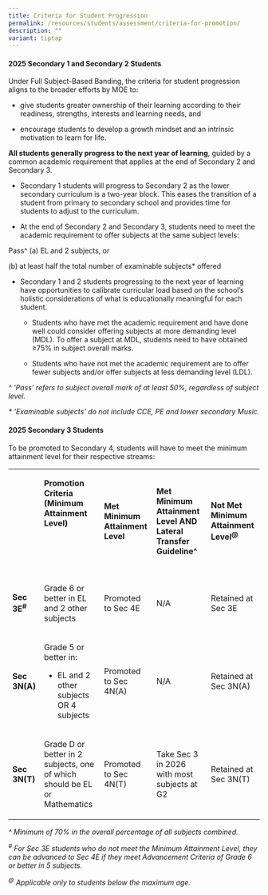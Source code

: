 ```yaml
---
title: Criteria for Student Progression
permalink: /resources/students/assessment/criteria-for-promotion/
description: ""
variant: tiptap
---
```

<h4><strong>2025 Secondary 1 and Secondary 2 Students</strong></h4>
<p>Under Full Subject-Based Banding, the criteria for student progression
aligns to the broader efforts by MOE to:</p>
<ul data-tight="true" class="tight">
<li>
<p>give students greater ownership of their learning according to their readiness,
strengths, interests and learning needs, and</p>
</li>
<li>
<p>encourage students to develop a growth mindset and an intrinsic motivation
to learn for life.</p>
</li>
</ul>
<p><strong>All students generally progress to the next year of learning</strong>,
guided by a common academic requirement that applies at the end of Secondary
2 and Secondary 3.</p>
<ul data-tight="true" class="tight">
<li>
<p>Secondary 1 students will progress to Secondary 2 as the lower secondary
curriculum is a two-year block. This eases the transition of a student
from primary to secondary school and provides time for students to adjust
to the curriculum.</p>
</li>
<li>
<p>At the end of Secondary 2 and Secondary 3, students need to meet the academic
requirement to offer subjects at the same subject levels:</p>
</li>
</ul>
<p>Pass^ (a) EL and 2 subjects, or</p>
<p>(b) at least half the total number of examinable subjects* offered</p>
<ul data-tight="true" class="tight">
<li>
<p>Secondary 1 and 2 students progressing to the next year of learning have
opportunities to calibrate curricular load based on the school’s holistic
considerations of what is educationally meaningful for each student.</p>
<ul data-tight="true" class="tight">
<li>
<p>Students who have met the academic requirement and have done well could
consider offering subjects at more demanding level (MDL). To offer a subject
at MDL, students need to have obtained ≥75% in subject overall marks.</p>
</li>
<li>
<p>Students who have not met the academic requirement are to offer fewer
subjects and/or offer subjects at less demanding level (LDL).</p>
</li>
</ul>
</li>
</ul>
<p><em>^ ‘Pass’ refers to subject overall mark of at least 50%, regardless of subject level.</em>
</p>
<p><em>* ‘Examinable subjects’ do not include CCE, PE and lower secondary Music.</em>
</p>
<h4><strong>2025 Secondary 3 Students</strong></h4>
<p>To be promoted to Secondary 4, students will have to meet the minimum
attainment level for their respective streams:</p>
<table style="minWidth: 125px">
<colgroup>
<col>
<col>
<col>
<col>
<col>
</colgroup>
<tbody>
<tr>
<td rowspan="1" colspan="1">
<p>&nbsp;</p>
</td>
<td rowspan="1" colspan="1">
<p><strong>Promotion Criteria (Minimum Attainment Level)</strong>
</p>
<p><strong>&nbsp;</strong>
</p>
<p><strong>&nbsp;</strong>
</p>
</td>
<td rowspan="1" colspan="1">
<p><strong>Met Minimum Attainment Level</strong>
</p>
</td>
<td rowspan="1" colspan="1">
<p><strong>Met Minimum Attainment Level AND Lateral Transfer Guideline^</strong>
</p>
</td>
<td rowspan="1" colspan="1">
<p><strong>Not Met Minimum Attainment Level<sup>@</sup></strong>
</p>
</td>
</tr>
<tr>
<td rowspan="1" colspan="1">
<p><strong>Sec 3E<sup>#</sup>&nbsp;</strong>
</p>
</td>
<td rowspan="1" colspan="1">
<p>Grade 6 or better in EL and 2 other subjects&nbsp;</p>
</td>
<td rowspan="1" colspan="1">
<p>Promoted to Sec 4E</p>
</td>
<td rowspan="1" colspan="1">
<p>N/A</p>
</td>
<td rowspan="1" colspan="1">
<p>Retained at Sec 3E</p>
</td>
</tr>
<tr>
<td rowspan="1" colspan="1">
<p><strong>Sec 3N(A)</strong>
</p>
</td>
<td rowspan="1" colspan="1">
<p>Grade 5 or better in:</p>
<ul data-tight="true" class="tight">
<li>
<p>EL and 2 other subjects OR 4 subjects</p>
</li>
</ul>
</td>
<td rowspan="1" colspan="1">
<p>Promoted to Sec 4N(A)</p>
</td>
<td rowspan="1" colspan="1">
<p>N/A</p>
</td>
<td rowspan="1" colspan="1">
<p>Retained at Sec 3N(A)</p>
</td>
</tr>
<tr>
<td rowspan="1" colspan="1">
<p><strong>Sec 3N(T)</strong>
</p>
</td>
<td rowspan="1" colspan="1">
<p>Grade D or better in 2 subjects, one of which should be EL or Mathematics</p>
</td>
<td rowspan="1" colspan="1">
<p>Promoted to Sec 4N(T)</p>
</td>
<td rowspan="1" colspan="1">
<p>Take Sec 3 in 2026 with most subjects at G2</p>
</td>
<td rowspan="1" colspan="1">
<p>Retained at Sec 3N(T)</p>
</td>
</tr>
</tbody>
</table>
<p><em>^ Minimum of 70% in the overall percentage of all subjects combined.</em>
</p>
<p><em><sup>#</sup> For Sec 3E students who do not meet the Minimum Attainment Level, they can be advanced to Sec 4E if they meet Advancement Criteria of Grade 6 or better in 5 subjects.&nbsp;</em>
</p>
<p><em><sup>@</sup> Applicable only to students below the maximum age.</em>
</p>
<p></p>